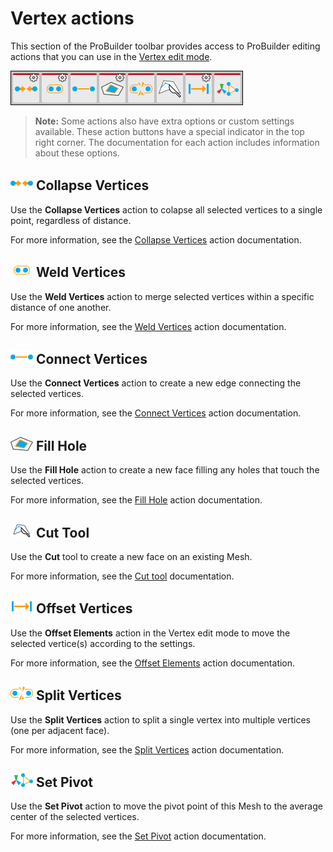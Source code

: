 # Vertex actions

This section of the ProBuilder toolbar provides access to ProBuilder editing actions that you can use in the [Vertex edit mode](modes.md).

![Vertex mode action buttons on the ProBuilder toolbar](images/tool_vertices.png)

> **Note:** Some actions also have extra options or custom settings available. These action buttons have a special indicator in the top right corner. The documentation for each action includes information about these options.

## ![Collapse Vertices icon](images/icons/Vert_Collapse.png) Collapse Vertices

Use the **Collapse Vertices** action to colapse all selected vertices to a single point, regardless of distance. 

For more information, see the [Collapse Vertices](Vert_Collapse.md) action documentation.

## ![Weld Vertices icon](images/icons/Vert_Weld.png) Weld Vertices

Use the **Weld Vertices** action to merge selected vertices within a specific distance of one another.

For more information, see the [Weld Vertices](Vert_Weld.md) action documentation.

## ![Connect Vertices icon](images/icons/Vert_Connect.png) Connect Vertices

Use the **Connect Vertices** action to create a new edge connecting the selected vertices.

For more information, see the [Connect Vertices](Vert_Connect.md) action documentation.

## ![Fill Hole icon](images/icons/FillHole.png) Fill Hole

Use the **Fill Hole** action to create a new face filling any holes that touch the selected vertices.

For more information, see the [Fill Hole](Vert_FillHole.md) action documentation.

## ![Cut Tool icon](images/icons/Cut_Tool.png) Cut Tool

Use the **Cut** tool to create a new face on an existing Mesh.

For more information, see the [Cut tool](cut-tool.md) documentation.

## ![Offset Elements icon](images/icons/Offset_Elements.png) Offset Vertices

Use the **Offset Elements** action in the Vertex edit mode to move the selected vertice(s) according to the settings. 

For more information, see the [Offset Elements](Offset_Elements.md) action documentation.

## ![Split Vertices icon](images/icons/Vert_Split.png) Split Vertices

Use the **Split Vertices** action to split a single vertex into multiple vertices (one per adjacent face).

For more information, see the [Split Vertices](Vert_Split.md) action documentation.

## ![Set Pivot icon](images/icons/SetPivot.png) Set Pivot

Use the **Set Pivot** action to move the pivot point of this Mesh to the average center of the selected vertices.

For more information, see the [Set Pivot](Vert_SetPivot.md) action documentation.

